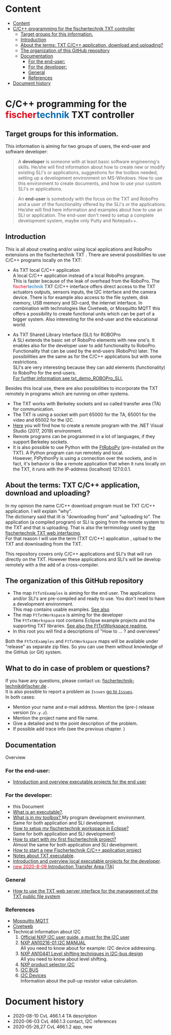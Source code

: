 
# Content
<!-- TOC depthFrom:1 depthTo:6 withLinks:1 updateOnSave:1 orderedList:0 -->

- [Content](#content)
- [C/C++ programming for the fischertechnik TXT controller](#cc-programming-for-the-fischertechnik-txt-controller)
	- [Target groups for this information.](#target-groups-for-this-information)
	- [Introduction](#introduction)
	- [About the terms: TXT C/C++ application,  download and uploading?](#about-the-terms-txt-cc-application-download-and-uploading)
	- [The organization of this GitHub repository](#the-organization-of-this-github-repository)
	- [Documentation](#documentation)
		- [For the end-user:](#for-the-end-user)
		- [For the developer:](#for-the-developer)
		- [General](#general)
		- [References](#references)
- [Document history](#document-history)

<!-- /TOC -->
# C/C++ programming for the <font  color="#e2001a">fischer</font><font  color="#006ab2">technik</font> TXT controller

## Target groups for this information.
This information is aiming for two groups of users, the end-user and software developer:<br/>
>  A **developer** is someone with at least basic software engineering's skills. He/she will find information about how to create new or modify existing SLI's or applications, suggestions for the toolbox needed, setting up a development environment on MS-Windows. How to use this environment to create documents, and how to use your custom SLI's or applications.

> An **end-user** is somebody with the focus on the TXT and RoboPro and a user of the functionality offered by the SLI's or the applications. He/she will find here information and examples about how to use an SLI or application. The end-user don't need to setup a complete development system, maybe only Putty and Notepad++.

## Introduction
This is all about creating and/or using local applications and RoboPro extensions on the fischertechnik TXT .
There are several possibilities to use C/C++ programs locally on the TXT:

- As TXT local C/C++ application<br/>
A local C/C++ application instead of a local RoboPro program.<br/>
This is faster because of the leak of overhead from the RoboPro. The <font  color="#e2001a">fischer</font><font  color="#006ab2">technik</font> TXT C/C++ interface offers direct access to the TXT actuators outputs, sensors inputs, the I2C interface and the camera device.
There is for example also access to the file system, disk memory, USB memory and SD-card, the internet interface.
 In combination with technologies like Civetweb, or Mosquitto MQTT this offers a possibility to create functional units which can be part of a bigger system. Also interesting for the end-user and the educational world.

- As TXT Shared Library Interface (SLI) for ROBOPro<br/>
A SLI extends the basic set of RoboPro elements with new one's.
It enables also for the developer user to add functionality to RoboPro. Functionality that can be used by the end-users (RoboPro) later.
The possibilities are the same as for the C/C++ applications but with some restrictions.<br/>
SLI's are very interesting because they can add elements (functionality) to RoboPro for the end-users.<br/>
	[For further information see txt_demo_ROBOPro_SLI.](https://github.com/fischertechnik/txt_demo_ROBOPro_SLI) 

Besides this local use, there are also possibilities to incorporate the TXT remotely in programs which are running on other systems.
- The TXT works with Berkeley sockets and so called transfer area (TA) for communication.
- The TXT is using a socket with port 65000 for the TA, 65001 for the video and 65002 for the I2C.
- [Here](https://github.com/fischertechnik/txt_demo_c_online) you will find how to create a remote program with the .NET Visual Studio (2017, 2019) environment.
- Remote programs can be programmed in a lot of languages, if they support Berkeley sockets. 
- It is also possible to use Python with the [FtRoboPy](https://github.com/ftrobopy/ftrobopy) (pre-installed on the TXT). A Python program can run remotely and local.<br/>
 However, FtPythonPy is using a connection over the sockets, and in fact, it's behavior is like a remote application that when it runs locally on the TXT, it runs with the IP-address (localhost) 127.0.0.1.

## About the terms: TXT C/C++ application,  download and uploading?
In my opinion the name C/C++ download program must be TXT C/C++ application. I will explain "why".<br/>
The dictionary said that iIt is "downloading from" and "uploading to". The application (a compiled program) or SLI is going from the remote system to the TXT and that is uploading. That is also the terminology used by [the fischertechnik TXT web interfacing](./HowToUseTxtWeb.md).<br/>
For that reason I will use the term (TXT C/C++) application , upload to the TXT and downloading from the TXT.<br/>

This repository covers only C/C++ applications and SLI's that will run directly on the TXT. However these applications and SLI's will be develop remotely with a the add of a cross-compiler.

## The organization of this GitHub repository
- The map `FtTxtExamples` is aiming for the end user.
   The applications and/or SLI's are pre-compiled and ready to use. You don't need to have a development environment.<br/>
  This map contains usable examples. [See also](./FtTxtExamples/README.md)
- The map `FtTxtWorkspace` is aiming for the developer<br/>
The  `FtTxtWorkspace` root contains Eclipse example projects and the supporting TXT libraries. [See also the FtTxtWorkspace readme.](./FtTxtWorkspace/README.md)
- In this root you will find a descriptions of "How to ... ? and overviews"

Both the `FtTxtExamples` and `FtTxtWorkspace` maps will be available under "release" as separate zip files. So you can use them without knowledge of the GitHub (or Git) system. 

##  What to do in case of problem or questions?
If you have any questions, please contact us: [fischertechnik-technik@fischer.de](mailto:fischertechnik-technik@fischer.de) .<br/>
It is also possible to report a problem as `Issues` [go to `Issues`](https://github.com/fischertechnik/txt_demo_c_download/issues).<br/>
In both cases:<br/>
- Mention your name and e-mail address.
  Mention the (pre-) release version (`Vx.y.z`).
- Mention the project name and file name.
- Give a detailed and to the point description of the problem.
- If possible add trace info (see the previous chapter. )

## Documentation
Overview <a id="overview"></a>

### For the end-user:
- [Introduction and overview executable projects for the end user](./FtTxtExamples/README.md)

### For the developer:
- this Document
- [What is an executable?](app.md).
- [What is in my toolbox? ](WhichToolsYouNeed.md) My program development environment.<br/>
  Same for both application and SLI development.
- [How to setup my fischertechnik workspace in Eclipse?](HowToStartWithFtTxtWorkspace.md)<br/>
  Same for both application and SLI development)
- [How to start with my first fischertechnik project?](HowToStartMyFirstProject.md)<br/>
  Almost the same for both application and SLI development.
- [How to start a new Fischertechnik C/C++ application project](./ProjectSetUp.md)
- [Notes about TXT executable](./notes_app.md).
- [Introduction and overview local executable projects for the developer](./FtTxtWorkspace/README.md).
- [<font  color="#e2001a">new 2020-8-08</font> Introduction Transfer Area (TA)](./TransferArea.md)
 
### General
- [How to use the TXT web server interface for the management of the TXT public file system](./HowToUseTxtWeb.md)

### References
- [Mosquitto MQTT](https://mosquitto.org/)
- [Civetweb](https://github.com/civetweb/civetweb)
- Technical information about I2C<br/>
    1. [Official NXP I2C user guide, a must for the I2C user](https://www.nxp.com/docs/en/user-guide/UM10204.pdf) <br/>
    2. [NXP AN10216-01 I2C MANUAL](https://www.nxp.com/docs/en/application-note/AN10216.pdf)<br/>
      All you need to know about for example: I2C device addressing.
    3. [NXP AN10441 Level shifting techniques in I2C-bus design](https://www.nxp.com/docs/en/application-note/AN10441.pdf)<br/>
    All you need to know about level shifting.
    4. [NXP product selector I2C](https://www.nxp.com/docs/en/product-selector-guide/I2CSELECTORBROC.pdf)<br/>
    5. [I2C BUS](https://www.i2c-bus.org/specification/)<br/>
    6. [I2C Devices](https://i2cdevices.org/resources)<br/>
    Information about the pull-up resistor value calculation.<br/>

# Document history 
- 2020-08-10 CvL 466.1.4 TA description
- 2020-06-03 CvL 466.1.3 contact, I2C references
- 2020-05-26,27 CvL 466.1.2 app, new
